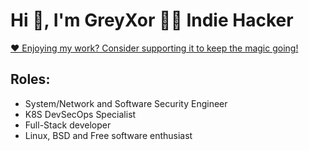 # Hi 👋, I'm GreyXor 👨‍💻 Indie Hacker

[❤️ Enjoying my work? Consider supporting it to keep the magic going!](https://ko-fi.com/greyxor)

## Roles:
- System/Network and Software Security Engineer
- K8S DevSecOps Specialist
- Full-Stack developer
- Linux, BSD and Free software enthusiast
